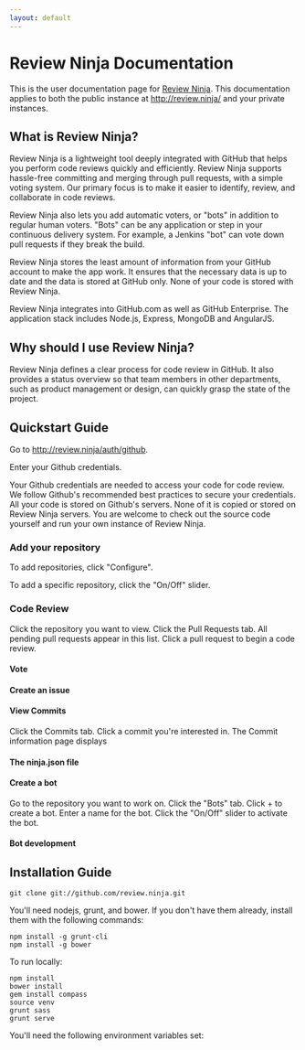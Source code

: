 ```yaml
---
layout: default
---
```


Review Ninja Documentation
=========================

This is the user documentation page for
[Review Ninja](https://github.com/reviewninja/review.ninja). This documentation applies to both the public instance at http://review.ninja/ and your private instances.  

What is Review Ninja?
---------------------

Review Ninja is a lightweight tool deeply integrated with GitHub that helps you perform code reviews quickly and efficiently. Review Ninja supports hassle-free committing and merging through pull requests, with a simple voting system. Our primary focus is to make it easier to identify, review, and collaborate in code reviews.

Review Ninja also lets you add automatic voters, or "bots" in addition to regular human voters. "Bots" can be any application or step in your continuous delivery system.  For example, a Jenkins "bot" can vote down pull requests if they break the build. 

Review Ninja stores the least amount of information from your GitHub account to make the app work. It ensures that the necessary data is up to date and the data is stored at GitHub only.  None of your code is stored with Review Ninja.  

Review Ninja integrates into GitHub.com as well as GitHub Enterprise. The application stack includes Node.js, Express, MongoDB and AngularJS.

Why should I use Review Ninja?
------------------------------

Review Ninja defines a clear process for code review in GitHub. It also provides a status overview so that team members in other departments, such as product management or design, can quickly grasp the state of the project.

Quickstart Guide
----------------

Go to http://review.ninja/auth/github.

Enter your Github credentials.

Your Github credentials are needed to access your code for code review.  We follow Github's recommended best practices to secure your credentials.  All your code is stored on Github's servers.  None of it is copied or stored on Review Ninja servers.  You are welcome to check out the source code yourself and run your own instance of Review Ninja.

### Add your repository

To add repositories, click "Configure".

To add a specific repository, click the "On/Off" slider.

### Code Review

Click the repository you want to view.
Click the Pull Requests tab.
All pending pull requests appear in this list.
Click a pull request to begin a code review.

#### Vote

#### Create an issue

#### View Commits

Click the Commits tab.
Click a commit you're interested in.
The Commit information page displays 

#### The ninja.json file


#### Create a bot

Go to the repository you want to work on.
Click the "Bots" tab.
Click + to create a bot.
Enter a name for the bot.
Click the "On/Off" slider to activate the bot.


#### Bot development


## Installation Guide

	git clone git://github.com/review.ninja.git

You'll need nodejs, grunt, and bower.  If you don't have them already, install them with the following commands:

	npm install -g grunt-cli
	npm install -g bower

To run locally:

	npm install
	bower install
	gem install compass
	source venv
	grunt sass
	grunt serve

You'll need the following environment variables set:


